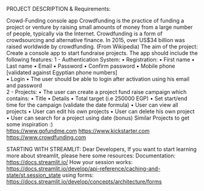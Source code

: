 PROJECT DESCRIPTION & Requirements:

Crowd-Funding console app 
Crowdfunding is the practice of funding a project or venture by raising small 
amounts of money from a large number of people, typically via the Internet. 
Crowdfunding is a form of crowdsourcing and alternative finance. In 2015, 
over US$34 billion was raised worldwide by crowdfunding. (From Wikipedia) 
The aim of the project: Create a console app to start fundraise projects. 
The app should include the following features: 
1 - Authentication System: 
• Registration: 
• First name 
• Last name 
• Email 
• Password 
• Confirm password 
• Mobile phone [validated against Egyptian phone numbers]   
• Login 
• The user should be able to login after activation using his email 
and password  
2 - Projects: 
• The user can create a project fund raise campaign which contains: 
• Title 
• Details 
• Total target (i.e 250000 EGP) 
• Set start/end time for the campaign (validate the date formula) 
• User can view all projects 
• User can edit his own projects 
• User can delete his own project 
• User can search for a project using date (bonus) 
Similar Projects to get some inspiration :)  
https://www.gofundme.com https://www.kickstarter.com   https://www.crowdfunding.com




STARTING WITH STREAMLIT:
Dear Developers, 
If you want to start learning more about streamlit, please here some resources:
Documentation: https://docs.streamlit.io/
How your session works: https://docs.streamlit.io/develop/api-reference/caching-and-state/st.session_state 
using forms: https://docs.streamlit.io/develop/concepts/architecture/forms
